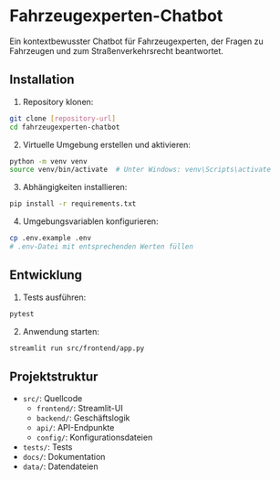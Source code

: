 # Fahrzeugexperten-Chatbot

Ein kontextbewusster Chatbot für Fahrzeugexperten, der Fragen zu Fahrzeugen und zum Straßenverkehrsrecht beantwortet.

## Installation

1. Repository klonen:
```bash
git clone [repository-url]
cd fahrzeugexperten-chatbot
```

2. Virtuelle Umgebung erstellen und aktivieren:
```bash
python -m venv venv
source venv/bin/activate  # Unter Windows: venv\Scripts\activate
```

3. Abhängigkeiten installieren:
```bash
pip install -r requirements.txt
```

4. Umgebungsvariablen konfigurieren:
```bash
cp .env.example .env
# .env-Datei mit entsprechenden Werten füllen
```

## Entwicklung

1. Tests ausführen:
```bash
pytest
```

2. Anwendung starten:
```bash
streamlit run src/frontend/app.py
```

## Projektstruktur

- `src/`: Quellcode
  - `frontend/`: Streamlit-UI
  - `backend/`: Geschäftslogik
  - `api/`: API-Endpunkte
  - `config/`: Konfigurationsdateien
- `tests/`: Tests
- `docs/`: Dokumentation
- `data/`: Datendateien
